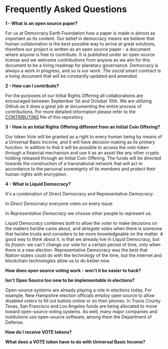 
# Frequently Asked Questions





**1 - What is an open source paper?**

For us at Democracy Earth Foundation how a paper is made is almost as important as its content. Our belief in democracy means we believe that human collaboration is the best possible way to arrive at great solutions, therefore our project is written as an open source paper - a document where anyone is free to contribute. It is published under an open source license and we welcome contributions from anyone as we aim for this document to be a living roadmap for planetary governance. Democracy is always a work in progress, and so is our work: _The social smart contract_ is a living document that will be constantly updated and amended.

**2 - How can I contribute?**

For the purposes of our Initial Rights Offering all collaborations are encouraged between September 1st and October 10th. We are utilizing  Github as it does a great job at documenting the entire process of contributions. For more detailed information please refer to the [CONTRIBUTING](https://github.com/DemocracyEarth/paper/blob/master/CONTRIBUTING.md) file of this repository. 

**3 - How is an Intial Rights Offering different from an Initial Coin Offering?**

Our token _Vote_ will be granted as a right to every human being by means of a Universal Basic Income, and it will have decision making as its primary function. In adittion to that it will be possible to access the _vote_ token through a financial mechanism and use it as an asset like any other crypto holding released through an Initial Coin Offering. The funds will be directed towards the construction of a  transnational network that will act in accordance to the personal sovereignty of its members and protect their human rights with encryption.

**4 - What is Liquid Democracy?**

It's a combination of Direct Democracy and Representative Democracy:

In _Direct Democracy_ everyone votes on every issue. 

In _Representative Democracy_ we choose other people to represent us. 

Liquid Democracy combines both to allow the voter to make decisions on the matters he/she cares about, and _delegate_ votes when there is someone that he/she trusts and considers to be more knowledgeable on the matter. A good way to think about it, is that we already live in Liquid Democracy, but its _frozen_: we can't change our vote for a certain period of time, only when there is a new election. Representative Democracy was the best that Nation-states could do with the technology of the time, but the internet and blockchain technologies allow us to do better now. 


**How does open source voting work - won't it be easier to hack?** 


**Isn't Open Source too new to be implementable in elections?** 

Open-source systems are already playing a role in elections today.  For example, New Hampshire election officials employ open source to allow disabled voters to fill out ballots online or on their phones. In Travis County Texas, San Francisco and Los Angeles funds are being allocated to move toward open-source voting systems.  As well, many major companies and institutions use open-source software, among them the Department of Defense.

**How do I receive VOTE tokens?**


**What does a VOTE token have to do with Universal Basic Income?** 

